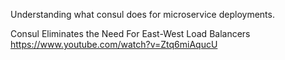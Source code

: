Understanding what consul does for microservice deployments.

Consul Eliminates the Need For East-West Load Balancers 
https://www.youtube.com/watch?v=Ztq6miAqucU

